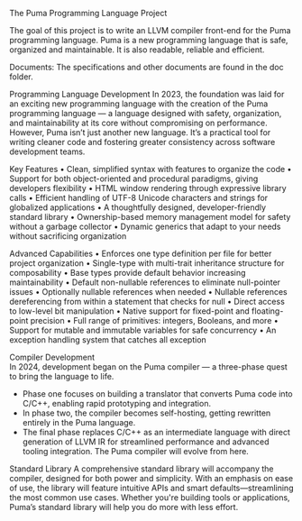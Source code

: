 The Puma Programming Language Project

The goal of this project is to write an LLVM compiler front-end for the Puma programming language. Puma is a new programming language that is safe, organized and maintainable. It is also readable, reliable and efficient.

Documents:
The specifications and other documents are found in the doc folder.  


Programming Language Development
In 2023, the foundation was laid for an exciting new programming language with the creation of the Puma programming language — a language designed with safety, organization, and maintainability at its core without compromising on performance. However, Puma isn’t just another new language. It’s a practical tool for writing cleaner code and fostering greater consistency across software development teams.

Key Features
•	Clean, simplified syntax with features to organize the code
•	Support for both object-oriented and procedural paradigms, giving developers flexibility
•	HTML window rendering through expressive library calls
•	Efficient handling of UTF-8 Unicode characters and strings for globalized applications
•	A thoughtfully designed, developer-friendly standard library
•	Ownership-based memory management model for safety without a garbage collector
•	Dynamic generics that adapt to your needs without sacrificing organization

Advanced Capabilities
•	Enforces one type definition per file for better project organization
•	Single-type with multi-trait inheritance structure for composability
•	Base types provide default behavior increasing maintainability
•	Default non-nullable references to eliminate null-pointer issues
•	Optionally nullable references when needed
•	Nullable references dereferencing from within a statement that checks for null
•	Direct access to low-level bit manipulation
•	Native support for fixed-point and floating-point precision
•	Full range of primitives: integers, Booleans, and more
•	Support for mutable and immutable variables for safe concurrency
•	An exception handling system that catches all exception

Compiler Development	
In 2024, development began on the Puma compiler — a three-phase quest to bring the language to life. 
- Phase one focuses on building a translator that converts Puma code into C/C++, enabling rapid prototyping and integration. 
- In phase two, the compiler becomes self-hosting, getting rewritten entirely in the Puma language. 
- The final phase replaces C/C++ as an intermediate language with direct generation of LLVM IR for streamlined performance and advanced tooling integration. 
The Puma compiler will evolve from here.

Standard Library
A comprehensive standard library will accompany the compiler, designed for both power and simplicity. With an emphasis on ease of use, the library will feature intuitive APIs and smart defaults—streamlining the most common use cases. Whether you're building tools or applications, Puma’s standard library will help you do more with less effort.
